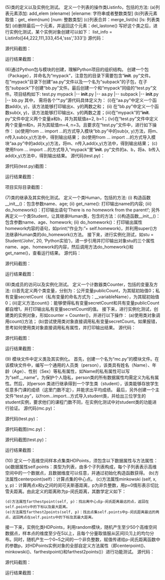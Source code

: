 


(5)类的定义以及实例化测试。
定义一个列表的操作类Listinfo，包括的方法:
(a)列表元素添加: add_elem (elename)  [elename: 字符串或者整数类型]
(b)列表元素取值：get_ elem(num)   [num: 整数类型]
(c)列表合并：merge_list(ls)	  [ls: 列表类型]
(d)删除最后一个元素，并返回这个元素：del_lastone()
写好这个类之后，进行实例化测试，某个实例对象创建可以如下：
list_info = Listinfo([44,222,111,333,454,'sss','333'])
源代码：

源代码截图：

运行结果截图：


(6)通过Python包与模块的创建，理解Python项目的组织结构。
    创建一个包（Package），并命名为“mypack”，注意包的目录下需要包含“__init__. py”文件。在“mypack”目录下创建“aa.py”文件以及一个名为“subpack”的子包，在子包“subpack”下创建“bb.py”文件。最后创建一个和“mypack”同级的“test.py”文件。项目结构如下:
test.py
mypack
|-- __init__.py
|-- aa.py
|-- subpack
|-- __init__.py
|-- bb.py
其中， 需将各个“*.py”源代码具体定义为：
(i)在“aa.py”中定义一个函数add(x, y)，该方法能够打印输出x、y的两数之和；
(ii) 在“bb.py”中定义一个函数sub(x, y)，该方法能够打印输出x、y的两数之差；(iii)在“mypack”的“__init__. py”文件中定义两个变量a和b，并为其赋值a=2, b=1；(iv)在“test.py”文件中定义两个变量m和n，并为其赋值m=4, n=3。且要求在“test.py”文件中，进行如下操作：
(a)使用from ... import ...的方式导入模块“bb.py”中的sub(x, y)方法，将m、n传入sub(x,y)方法中，得到输出结果；
(b)使用from ... import ...的方式导入模块“aa.py”中的add(x,y)方法，将m、n传入add(x,y)方法中，得到输出结果；
(c)使用from ... import ...的方式导入“mypack”里“__init__. py”文件的a、b，将a、b传入add(x,y)方法中，得到输出结果。
源代码(test.py)：

源代码(test.py)截图：

运行结果截图：

项目实际目录截图：



(7)类的继承及其实例化测试。
    定义一个类Human，包括的方法: (i) 构造函数__init__()：包含参数name、age; (ii) get_name(): 打印输出name的内容; (iii) do_homework()：打印输出语句‘There is no homework from the parent!’;
另外再定义一个类Student，让其继承Human类，包含的方法：(i)构造函数__init__()：包含参数name、age、homework; (ii) do_homework()：打印输出属性homework内容的语句，如print(“作业为:”+ self.homework)，并利用super()方法继承Human类的do_homework()方法。
接下来，进行实例化测试，如stu = Student(‘John’, 20, ‘Python实验’)，进一步引用并打印输出对象stu的三个属性name、age、homework的内容，然后调用方法do_homework()和get_name()，查看运行结果。
源代码：

源代码截图：

运行结果截图：

(8)类成员的访问以及实例化测试。
    定义一个计数器类Counter，包括的变量及方法: (i)首先定义两个类变量，分别为：公开变量publicCount，为其赋初始值0；私有变量secretCount（私有变量的命名方式为：__variableName），为其赋初始值0；(ii)定义方法count()：能够使得私有变量secretCount和共有变量publicCount都自增1，并打印输出私有变量secretCount的值。
接下来，进行实例化测试，创建类的实例对象，形如counter = Counter()，并进行以下操作：
(a)使用类对象调用count()方法；
(b)尝试使用类对象直接调用私有变量secretCount。如果报错，思考如何使用类对象直接调用私有属性，并打印输出结果。
源代码：

源代码截图：

运行结果截图：


(9) 模块文件中定义类及其实例化。
    首先，创建一个名为“mc.py”的模块文件。在该模块文件中，编写一个通用的人员类（person），该类具有姓名（Name）、年龄（Age）、性别（Sex）等私有属性，如Name的私有属性可以写为“self.__name”。为保护个人隐私，person类的所有数据属性均需定义为私有属性。然后，对person 类进行继承得到一个学生类（student），该类能够存放学生任意多门课的成绩（这里门数不定），并能求出平均成绩。
    最后，另外创建一个主文件“test.py”，以from…import…方式导入student类，并给出三位学生的student实例，要求他们的课程门数不同，在实例化测试中对student类的功能进行验证。
源代码(mc.py)：

源代码(test.py)：

源代码截图(mc.py)：

源代码截图(test.py)：

运行结果截图：



(10) 定义一个高维空间样本点集类HDPoints，须包含以下数据属性与方法属性：
	 (a)数据属性self.points：类型为列表，由多个子列表构成，每个子列表表示高维空间中的一个数据点，且数据维度可以任意，并通过初始化构造函数获得。
    (b)方法属性centerpoint(self)：计算点集的中心点。
(c)方法属性minkowski (self, x, y, p)：计算两点x和y之间的闵可夫斯基距离，p为非负整数，用p=0情形表示切比雪夫距离。由此定义的距离称为p-闵氏距离，其数学定义如下：
 
    (d)方法属性farthestpoint(self, p)：找出离中心点p-闵氏距离最远的点，返回在self.points中的下标以及最大距离。
    (e)方法属性farthest2points(self, p)：找出点集self.points中p-闵氏距离最远的两点，返回两点在self.points中的下标及其最大距离。
接一下来，实例化类HDPoints，利用random模块，随机产生至少50个高维空间数据点，样本点的维度至少在5以上，且每个分量取值服从区间[0,1]上的均匀分布。同时，随机产生一个0~5之间的一个非负整数，赋值传递给p-闵氏距离函数中的参数p，对HDPoints实例对象的全部自定义方法属性（即centerpoint()、minkowski()、farthestpoint()和farthest2points()）进行功能测试。
源代码：

源代码截图：

运行结果截图：

